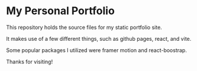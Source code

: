 # My Personal Portfolio

This repository holds the source files for my static portfolio site.

It makes use of a few different things, such as github pages, react, and vite.

Some popular packages I utilized were framer motion and react-boostrap.

Thanks for visiting!
